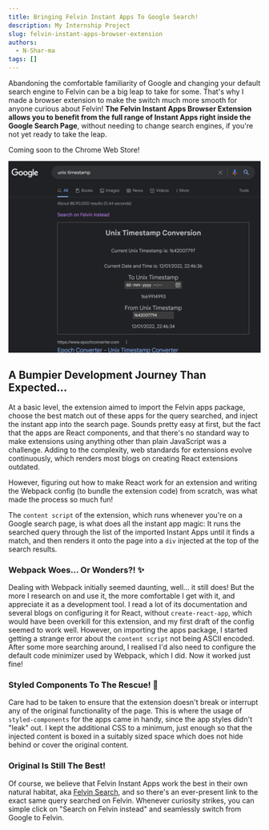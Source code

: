 ```yaml
---
title: Bringing Felvin Instant Apps To Google Search!
description: My Internship Project
slug: felvin-instant-apps-browser-extension
authors:
  - N-Shar-ma
tags: []
---
```


Abandoning the comfortable familiarity of Google and changing your default search engine to Felvin can be a big leap to take for some. That's why I made a browser extension to make the switch much more smooth for anyone curious about Felvin! **The Felvin Instant Apps Browser Extension allows you to benefit from the full range of Instant Apps right inside the Google Search Page**, without needing to change search engines, if you're not yet ready to take the leap.

Coming soon to the Chrome Web Store!

![Screenshot](./screenshot/unixTimeSS.png)

## A Bumpier Development Journey Than Expected...
At a basic level, the extension aimed to import the Felvin apps package, choose the best match out of these apps for the query searched, and inject the instant app into the search page. Sounds pretty easy at first, but the fact that the apps are React components, and that there's no standard way to make extensions using anything other than plain JavaScript was a challenge. Adding to the complexity, web standards for extensions evolve continuously, which renders most blogs on creating React extensions outdated. 

However, figuring out how to make React work for an extension and writing the Webpack config (to bundle the extension code) from scratch, was what made the process so much fun!

The `content script` of the extension, which runs whenever you're on a Google search page, is what does all the instant app magic: It runs the searched query through the list of the imported Instant Apps until it finds a match, and then renders it onto the page into a `div` injected at the top of the search results. 

### Webpack Woes... Or Wonders?! ✨
Dealing with Webpack initially seemed daunting, well... it still does! But the more I research on and use it, the more comfortable I get with it, and appreciate it as a development tool. I read a lot of its documentation and several blogs on configuring it for React, without `create-react-app`, which would have been overkill for this extension, and my first draft of the config seemed to work well. However, on importing the apps package, I started getting a strange error about the `content script` not being ASCII encoded. After some more searching around, I realised I'd also need to configure the default code minimizer used by Webpack, which I did. Now it worked just fine!

### Styled Components To The Rescue! 💅
Care had to be taken to ensure that the extension doesn't break or interrupt any of the original functionality of the page. This is where the usage of `styled-components` for the apps came in handy, since the app styles didn't "leak" out. I kept the additional CSS to a minimum, just enough so that the injected content is boxed in a suitably sized space which does not hide behind or cover the original content.

### Original Is Still The Best!
Of course, we believe that Felvin Instant Apps work the best in their own natural habitat, aka [Felvin Search](https://felvin.com), and so there's an ever-present link to the exact same query searched on Felvin. Whenever curiosity strikes, you can simple click on "Search on Felvin instead" and seamlessly switch from Google to Felvin. 